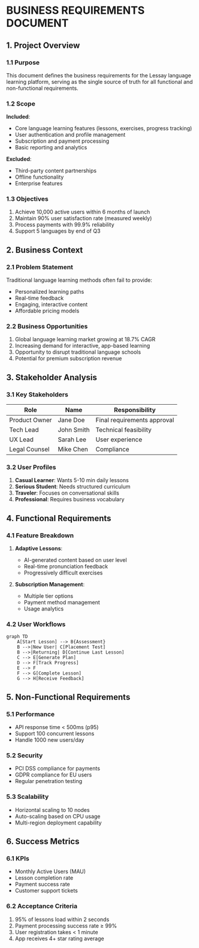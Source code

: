 # BUSINESS REQUIREMENTS DOCUMENT
<!-- Document Version: 1.0 -->
<!-- Last Updated: DATE -->

## 1. Project Overview
### 1.1 Purpose
This document defines the business requirements for the Lessay language learning platform, serving as the single source of truth for all functional and non-functional requirements.

### 1.2 Scope
**Included**:
- Core language learning features (lessons, exercises, progress tracking)
- User authentication and profile management
- Subscription and payment processing
- Basic reporting and analytics

**Excluded**:
- Third-party content partnerships
- Offline functionality
- Enterprise features

### 1.3 Objectives
1. Achieve 10,000 active users within 6 months of launch
2. Maintain 90% user satisfaction rate (measured weekly)
3. Process payments with 99.9% reliability
4. Support 5 languages by end of Q3

## 2. Business Context
### 2.1 Problem Statement
Traditional language learning methods often fail to provide:
- Personalized learning paths
- Real-time feedback
- Engaging, interactive content
- Affordable pricing models

### 2.2 Business Opportunities
1. Global language learning market growing at 18.7% CAGR
2. Increasing demand for interactive, app-based learning
3. Opportunity to disrupt traditional language schools
4. Potential for premium subscription revenue

## 3. Stakeholder Analysis
### 3.1 Key Stakeholders
| Role | Name | Responsibility |
|------|------|----------------|
| Product Owner | Jane Doe | Final requirements approval |
| Tech Lead | John Smith | Technical feasibility |
| UX Lead | Sarah Lee | User experience |
| Legal Counsel | Mike Chen | Compliance |

### 3.2 User Profiles
1. **Casual Learner**: Wants 5-10 min daily lessons
2. **Serious Student**: Needs structured curriculum
3. **Traveler**: Focuses on conversational skills
4. **Professional**: Requires business vocabulary

## 4. Functional Requirements
### 4.1 Feature Breakdown
1. **Adaptive Lessons**:
   - AI-generated content based on user level
   - Real-time pronunciation feedback
   - Progressively difficult exercises

2. **Subscription Management**:
   - Multiple tier options
   - Payment method management
   - Usage analytics

### 4.2 User Workflows
```mermaid
graph TD
    A[Start Lesson] --> B{Assessment}
    B -->|New User| C[Placement Test]
    B -->|Returning| D[Continue Last Lesson]
    C --> E[Generate Plan]
    D --> F[Track Progress]
    E --> F
    F --> G[Complete Lesson]
    G --> H[Receive Feedback]
```

## 5. Non-Functional Requirements
### 5.1 Performance
- API response time < 500ms (p95)
- Support 100 concurrent lessons
- Handle 1000 new users/day

### 5.2 Security
- PCI DSS compliance for payments
- GDPR compliance for EU users
- Regular penetration testing

### 5.3 Scalability
- Horizontal scaling to 10 nodes
- Auto-scaling based on CPU usage
- Multi-region deployment capability

## 6. Success Metrics
### 6.1 KPIs
- Monthly Active Users (MAU)
- Lesson completion rate
- Payment success rate
- Customer support tickets

### 6.2 Acceptance Criteria
1. 95% of lessons load within 2 seconds
2. Payment processing success rate ≥ 99%
3. User registration takes < 1 minute
4. App receives 4+ star rating average
